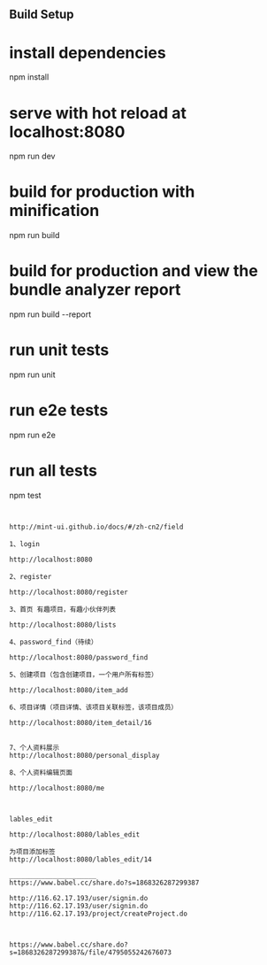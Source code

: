 ## Build Setup


# install dependencies
npm install

# serve with hot reload at localhost:8080
npm run dev

# build for production with minification
npm run build

# build for production and view the bundle analyzer report
npm run build --report

# run unit tests
npm run unit

# run e2e tests
npm run e2e

# run all tests
npm test
```


http://mint-ui.github.io/docs/#/zh-cn2/field

1、login  

http://localhost:8080

2、register

http://localhost:8080/register

3、首页 有趣项目，有趣小伙伴列表

http://localhost:8080/lists

4、password_find（待续）

http://localhost:8080/password_find

5、创建项目（包含创建项目，一个用户所有标签）

http://localhost:8080/item_add

6、项目详情（项目详情、该项目关联标签，该项目成员）

http://localhost:8080/item_detail/16


7、个人资料展示
http://localhost:8080/personal_display

8、个人资料编辑页面

http://localhost:8080/me



lables_edit

http://localhost:8080/lables_edit

为项目添加标签
http://localhost:8080/lables_edit/14

______________________
https://www.babel.cc/share.do?s=1868326287299387

http://116.62.17.193/user/signin.do
http://116.62.17.193/user/signin.do
http://116.62.17.193/project/createProject.do



https://www.babel.cc/share.do?s=1868326287299387&/file/4795055242676073


